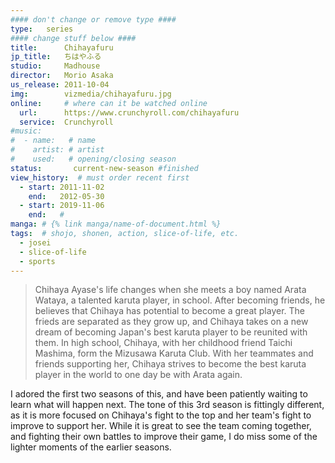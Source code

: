 ```yaml
---
#### don't change or remove type ####
type:   series
#### change stuff below ####
title:      Chihayafuru
jp_title:   ちはやふる
studio:     Madhouse
director:   Morio Asaka
us_release: 2011-10-04 
img:        vizmedia/chihayafuru.jpg 
online:     # where can it be watched online
  url:      https://www.crunchyroll.com/chihayafuru
  service:  Crunchyroll
#music:
#  - name:   # name
#    artist: # artist
#    used:   # opening/closing season
status:       current-new-season #finished
view_history:  # must order recent first
  - start: 2011-11-02 
    end:   2012-05-30
  - start: 2019-11-06 
    end:   #
manga: # {% link manga/name-of-document.html %}
tags:  # shojo, shonen, action, slice-of-life, etc.
  - josei
  - slice-of-life
  - sports
---
```


> Chihaya Ayase's life changes when she meets a boy named Arata Wataya, a talented karuta player, in school. After becoming friends, he believes that Chihaya has potential to become a great player. The frieds are separated as they grow up, and Chihaya takes on a new dream of becoming Japan's best karuta player to be reunited with them. In high school, Chihaya, with her childhood friend Taichi Mashima, form the Mizusawa Karuta Club. With her teammates and friends supporting her, Chihaya strives to become the best karuta player in the world to one day be with Arata again.

I adored the first two seasons of this, and have been patiently waiting to learn what will happen next. The tone of this 3rd season is fittingly different, as it is more focused on Chihaya's fight to the top and her team's fight to improve to support her. While it is great to see the team coming together, and fighting their own battles to improve their game, I do miss some of the lighter moments of the earlier seasons. 